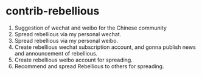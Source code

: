 # contrib-rebellious

1. Suggestion of wechat and weibo for the Chinese community
2. Spread rebellious via my personal wechat. 
3. Spread rebellious via my personal weibo.
4. Create rebellious wechat subscription account, and gonna publish news and announcement of rebellious. 
5. Create rebellious weibo account for spreading.
6. Recommend and spread Rebellious to others for spreading.
